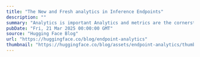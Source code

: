 ```yaml
---
title: "The New and Fresh analytics in Inference Endpoints"
description: ""
summary: "Analytics is important Analytics and metrics are the cornerstone of understanding what's happening w..."
pubDate: "Fri, 21 Mar 2025 00:00:00 GMT"
source: "Hugging Face Blog"
url: "https://huggingface.co/blog/endpoint-analytics"
thumbnail: "https://huggingface.co/blog/assets/endpoint-analytics/thumbnail.png"
---
```


